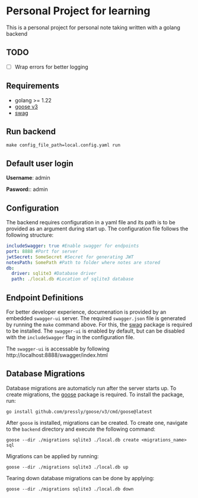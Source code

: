 # Personal Project for learning

This is a personal project for personal note taking written with a golang backend

## TODO

- [ ] Wrap errors for better logging

## Requirements

* golang >= 1.22
* [goose v3](https://github.com/pressly/goose)
* [swag](https://github.com/swaggo/swag)

## Run backend

```shell
make config_file_path=local.config.yaml run
```

## Default user login

**Username**: admin

**Pasword:**: admin

## Configuration

The backend requires configuration in a yaml file and its path is to be provided as an argument during start up. The configuration file follows the following structure:

```yaml
includeSwagger: true #Enable swagger for endpoints
port: 8888 #Port for server
jwtSecret: SomeSecret #Secret for generating JWT
notesPath: SomePath #Path to folder where notes are stored
db:
  driver: sqlite3 #Database driver
  path: ./local.db #Location of sqlite3 database
```

## Endpoint Definitions
For better developer experience, documenation is provided by an embedded `swagger-ui` server. The required `swagger.json` file is generated by running the `make` command above. For this, the [swag](https://github.com/swaggo/swag) package is required to be installed. The `swagger-ui` is enabled by default, but can be disabled with the `includeSwagger` flag in the configuration file.

The `swagger-ui` is accessable by following http://localhost:8888/swagger/index.html

## Database Migrations

Database migrations are automaticly run after the server starts up. To create migrations, the [goose](https://github.com/pressly/goose) package is required.
To install the package, run:

```shell
go install github.com/pressly/goose/v3/cmd/goose@latest
```

After `goose` is installed, migrations can be created. To create one, navigate to the `backend` directory and execute the following command:

```shell
goose --dir ./migrations sqlite3 ./local.db create <migrations_name> sql
```

Migrations can be applied by running:

```shell
goose --dir ./migrations sqlite3 ./local.db up
```

Tearing down database migrations can be done by applying:

```shell
goose --dir ./migrations sqlite3 ./local.db down
```
